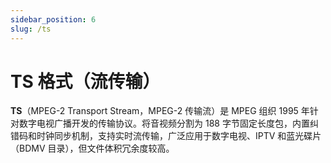 ```yaml
---
sidebar_position: 6
slug: /ts
---
```


# TS 格式（流传输）

**TS**（MPEG-2 Transport Stream，MPEG-2 传输流）是 MPEG 组织 1995 年针对数字电视广播开发的传输协议。将音视频分割为 188 字节固定长度包，内置纠错码和时钟同步机制，支持实时流传输，广泛应用于数字电视、IPTV 和蓝光碟片（BDMV 目录），但文件体积冗余度较高。


